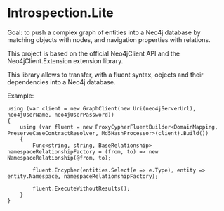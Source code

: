 # Introspection.Lite

Goal: to push a complex graph of entities into a Neo4j database by matching objects with nodes, and navigation properties with relations.

This project is based on the official Neo4jClient API and the Neo4jClient.Extension extension library.

This library allows to transfer, with a fluent syntax, objects and their dependencies into a Neo4j database.

Example:

    using (var client = new GraphClient(new Uri(neo4jServerUrl), neo4jUserName, neo4jUserPassword))
    {
        using (var fluent = new ProxyCypherFluentBuilder<DomainMapping, PreserveCaseContractResolver, Md5HashProcessor>(client).Build())
        {
            Func<string, string, BaseRelationship> namespaceRelationshipFactory = (from, to) => new NamespaceRelationship(@from, to);

            fluent.Encypher(entities.Select(e => e.Type), entity => entity.Namespace, namespaceRelationshipFactory);

            fluent.ExecuteWithoutResults();
        }
    }